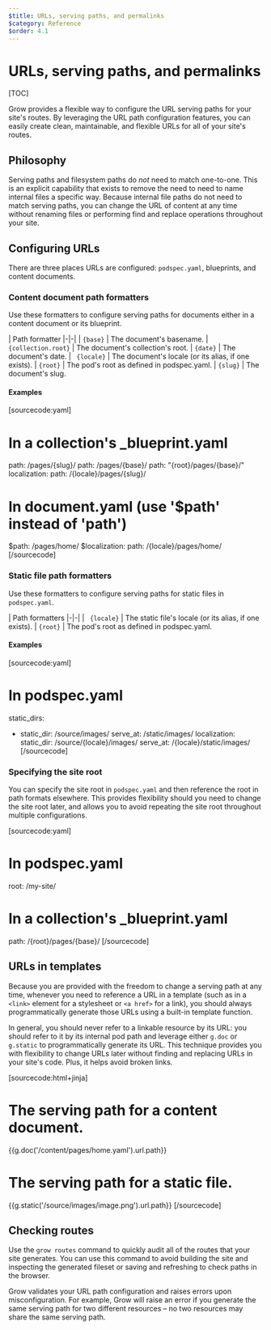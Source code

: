 ```yaml
---
$title: URLs, serving paths, and permalinks
$category: Reference
$order: 4.1
---
```

# URLs, serving paths, and permalinks

[TOC]

Grow provides a flexible way to configure the URL serving paths for your site's routes. By leveraging the URL path configuration features, you can easily create clean, maintainable, and flexible URLs for all of your site's routes.

## Philosophy

Serving paths and filesystem paths do *not* need to match one-to-one. This is an explicit capability that exists to remove the need to need to name internal files a specific way. Because internal file paths do not need to match serving paths, you can change the URL of content at any time without renaming files or performing find and replace operations throughout your site.

## Configuring URLs

There are three places URLs are configured: `podspec.yaml`, blueprints, and content documents.

### Content document path formatters

Use these formatters to configure serving paths for documents either in a content document or its blueprint.

| Path formatter
|-|-|
| `{base}` | The document's basename.
| `{collection.root}` | The document's collection's root.
| `{date}` | The document's date.
| ` {locale}` | The document's locale (or its alias, if one exists).
| `{root}` | The pod's root as defined in podspec.yaml.
| `{slug}` | The document's slug.

#### Examples

[sourcecode:yaml]
# In a collection's _blueprint.yaml
path: /pages/{slug}/
path: /pages/{base}/
path: "{root}/pages/{base}/"
localization:
  path: /{locale}/pages/{slug}/

# In document.yaml (use '$path' instead of 'path')
$path: /pages/home/
$localization:
  path: /{locale}/pages/home/
[/sourcecode]

### Static file path formatters

Use these formatters to configure serving paths for static files in `podspec.yaml`.

| Path formatters
|-|-|
| ` {locale}` | The static file's locale (or its alias, if one exists).
| `{root}` | The pod's root as defined in podspec.yaml.

#### Examples

[sourcecode:yaml]
# In podspec.yaml
static_dirs:
- static_dir: /source/images/
  serve_at: /static/images/
  localization:
    static_dir: /source/{locale}/images/
    serve_at: /{locale}/static/images/
[/sourcecode]

### Specifying the site root

You can specify the site root in `podspec.yaml` and then reference the root in path formats elsewhere. This provides flexibility should you need to change the site root later, and allows you to avoid repeating the site root throughout multiple configurations.

[sourcecode:yaml]
# In podspec.yaml
root: /my-site/

# In a collection's _blueprint.yaml
path: /{root}/pages/{base}/
[/sourcecode]

## URLs in templates

Because you are provided with the freedom to change a serving path at any time, whenever you need to reference a URL in a template (such as in a `<link>` element for a stylesheet or `<a href>` for a link), you should always programmatically generate those URLs using a built-in template function.

In general, you should never refer to a linkable resource by its URL: you should refer to it by its internal pod path and leverage either `g.doc` or `g.static` to programmatically generate its URL. This technique provides you with flexibility to change URLs later without finding and replacing URLs in your site's code. Plus, it helps avoid broken links.

[sourcecode:html+jinja]
# The serving path for a content document.
{{g.doc('/content/pages/home.yaml').url.path}}

# The serving path for a static file.
{{g.static('/source/images/image.png').url.path}}
[/sourcecode]

## Checking routes

Use the `grow routes` command to quickly audit all of the routes that your site generates. You can use this command to avoid building the site and inspecting the generated fileset or saving and refreshing to check paths in the browser.

Grow validates your URL path configuration and raises errors upon misconfiguration. For example, Grow will raise an error if you generate the same serving path for two different resources – no two resources may share the same serving path.
